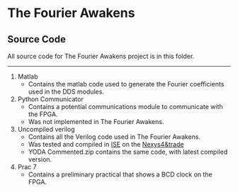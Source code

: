 # The Fourier Awakens
## Source Code

All source code for The Fourier Awakens project is in this folder.

***

1. Matlab
	- Contains the matlab code used to generate the Fourier coefficients used in the DDS modules.
2. Python Communicator
	- Contains a potential communications module to communicate with the FPGA.
	- Was not implemented in The Fourier Awakens.
3. Uncompiled verilog
	- Contains all the Verilog code used in The Fourier Awakens.
	- Was tested and compiled in [ISE](http://www.xilinx.com/products/design-tools/ise-design-suite.html) on the [Nexys4&trade](http://www.xilinx.com/support/documentation/university/XUP%20Boards/XUPNexys4/documenatation/Nexys4_RM_VB1_Final_3.pdf)
	- YODA Commented.zip contains the same code, with latest compiled version.
4. Prac 7
	- Contains a preliminary practical that shows a BCD clock on the FPGA.
